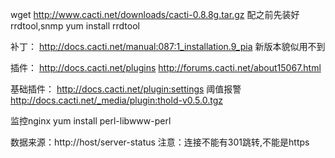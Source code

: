 wget http://www.cacti.net/downloads/cacti-0.8.8g.tar.gz
配之前先装好rrdtool,snmp
yum install rrdtool

补丁：
http://docs.cacti.net/manual:087:1_installation.9_pia
新版本貌似用不到

插件：
http://docs.cacti.net/plugins
http://forums.cacti.net/about15067.html

基础插件：
http://docs.cacti.net/plugin:settings
阈值报警
http://docs.cacti.net/_media/plugin:thold-v0.5.0.tgz


监控nginx
yum install perl-libwww-perl

数据来源：http://host/server-status
注意：连接不能有301跳转,不能是https
